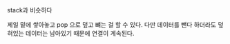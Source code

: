 <!-- pop -->

stack과 비슷하다

제일 밑에 쌓아놓고 pop 으로 덮고 뺴는 걸 할 수 있다.
다만 데이터를 뺀다 하더라도 덮혀있는 데이터는 남아있기 때문에 연결이 계속된다.
